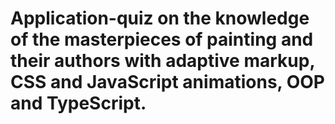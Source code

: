 # Application-quiz on the knowledge of the masterpieces of painting and their authors with adaptive markup, CSS and JavaScript animations, OOP and TypeScript.

